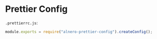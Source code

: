 # Prettier Config

`.prettierrc.js`:

```js
module.exports = require("alnero-prettier-config").createConfig();
```
